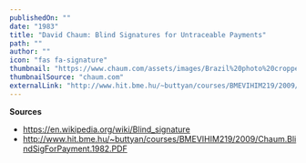 ```yaml
---
publishedOn: ""
date: "1983"
title: "David Chaum: Blind Signatures for Untraceable Payments"
path: ""
author: ""
icon: "fas fa-signature"
thumbnail: "https://www.chaum.com/assets/images/Brazil%20photo%20cropped.jpg"
thumbnailSource: "chaum.com"
externalLink: "http://www.hit.bme.hu/~buttyan/courses/BMEVIHIM219/2009/Chaum.BlindSigForPayment.1982.PDF"
---
```


**Sources**
- https://en.wikipedia.org/wiki/Blind_signature
- http://www.hit.bme.hu/~buttyan/courses/BMEVIHIM219/2009/Chaum.BlindSigForPayment.1982.PDF